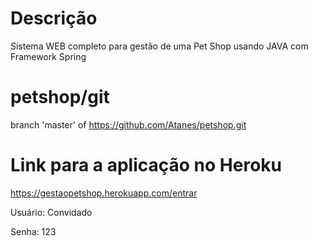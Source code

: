 # Descrição
Sistema WEB completo para gestão de uma Pet Shop usando JAVA com Framework Spring

# petshop/git
branch 'master' of https://github.com/Atanes/petshop.git

# Link para a aplicação no Heroku
https://gestaopetshop.herokuapp.com/entrar

Usuário: Convidado

Senha: 123
